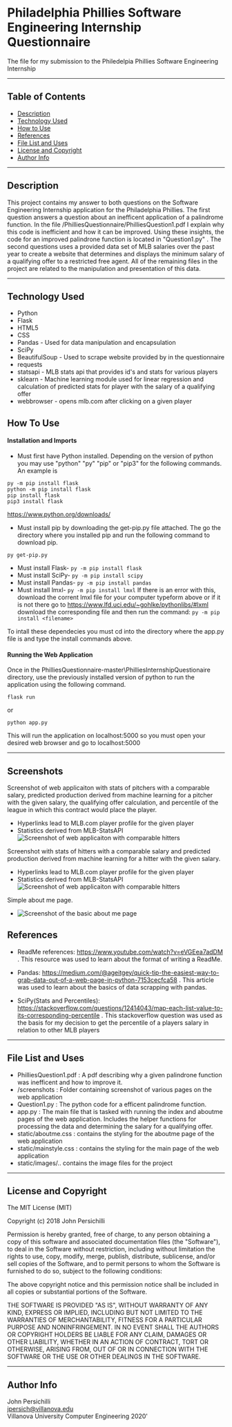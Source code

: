 # Philadelphia Phillies Software Engineering Internship Questionnaire

  The file for my submission to the Philedelpia Phillies Software Engineering Internship
  
---
## Table of Contents
- [Description](#description)
- [Technology Used](#technology-used)
- [How to Use](#how-to-use)
- [References](#references)
- [File List and Uses](#file-list-and-uses)
- [License and Copyright](#license-and-copyright)
- [Author Info](#author-info)
--- 
## Description

This project contains my answer to both questions on the Software Engineering Internship application for the Philadelphia Phillies.   The first question answers a question about an inefficent application of a palindrome function. In the file /PhilliesQuestionnaire/PhilliesQuestion1.pdf I explain why this code is inefficient and how it can be improved.  Using these insights, the code for an improved palindrone function is located in "Question1.py"  .  The second questions uses a provided data set of MLB salaries over the past year to create a website that determines and displays the minimum salary of a qualifying offer to a restricted free agent.  All of the remaining files in the project are related to the manipulation and presentation of this data.

---
## Technology Used
- Python
- Flask
- HTML5
- CSS
- Pandas - Used for data manipulation and encapsulation
- SciPy
- BeautifulSoup - Used to scrape website provided by in the questionnaire
- requests
- statsapi - MLB stats api that provides id's and stats for various players
- sklearn - Machine learning module used for linear regression and calculation of predicted stats for player with the salary of a qualifying offer
- webbrowser - opens mlb.com after clicking on a given player


## How To Use
#### Installation and Imports
- Must first have Python installed. Depending on the version of python you may use "python" "py" "pip" or "pip3" for the following commands. An example is
```
py -m pip install flask
python -m pip install flask
pip install flask
pip3 install flask
```
https://www.python.org/downloads/
- Must install pip by downloading the get-pip.py file attached.  The go the directory where you installed pip and run the following command to download pip.
```
py get-pip.py
```
- Must install Flask-
```py -m pip install flask```
- Must install SciPy-
```py -m pip install scipy```
- Must install Pandas-
```py -m pip install pandas```
- Must install lmxl-
```py -m pip install lmxl```
If there is an error with this, download the corrent lmxl file for your computer typeform above or if it is not there go to https://www.lfd.uci.edu/~gohlke/pythonlibs/#lxml download the corresponding file and then run the command:
```py -m pip install <filename>```

To intall these dependecies you must cd into the directory where the app.py file is and type the install commands above.

#### Running the Web Application
Once in the PhilliesQuestionnaire-master\PhilliesInternshipQuestionaire directory, use the previously installed version of python to run the application using the following command.
```
flask run
```
or
```
python app.py
```
This will run the application on localhost:5000 so you must open your desired web browser and go to localhost:5000

---

## Screenshots
 Screenshot of web applicaiton with stats of pitchers with a comparable salary, predicted production derived from machine learning for a pitcher with the given salary, the qualifying offer calculation, and percentile of the league in which this contract would place the player.
 - Hyperlinks lead to MLB.com player profile for the given player 
 - Statistics derived from MLB-StatsAPI
![Screenshot of web applicaiton with comparable hitters](screenshots/WebpagePlusComparablePitchers.png)

Screenshot with stats of hitters with a comparable salary and predicted production derived from machine learning for a hitter with the given salary.
 - Hyperlinks lead to MLB.com player profile for the given player 
 - Statistics derived from MLB-StatsAPI
![Screenshot of web applicaiton with comparable hitters](screenshots/ComparableHitters.png)

Simple about me page.
- ![Screenshot of the basic about me page](screenshots/AboutMe.png)

## References
- ReadMe references: https://www.youtube.com/watch?v=eVGEea7adDM . This resource was used to learn about the format of writing a ReadMe.
- Pandas: https://medium.com/@ageitgey/quick-tip-the-easiest-way-to-grab-data-out-of-a-web-page-in-python-7153cecfca58 . This article was used to learn about the basics of data scrapping with pandas.

- SciPy(Stats and Percentiles): https://stackoverflow.com/questions/12414043/map-each-list-value-to-its-corresponding-percentile . This stackoverflow question was used as the basis for my decision to get the percentile of a players salary in relation to other MLB players
--- 
## File List and Uses
- PhilliesQuestion1.pdf : A pdf describing why a given  palindrone function was inefficent and how to improve it.
- /screenshots : Folder containing screenshot of various pages on the web application
- Question1.py : The python code for a efficent palindrome function.
- app.py : The main file that is tasked with running the index and aboutme pages of the web application. Includes the helper functions for processing the data and determining the salary for a qualifying offer.
- static/aboutme.css : contains the styling for the aboutme page of the web application
- static/mainstyle.css : contains the styling for the main page of the web application
- static/images/.. contains the image files for the project
--- 
## License and Copyright
The MIT License (MIT)

Copyright (c) 2018 John Persichilli

Permission is hereby granted, free of charge, to any person obtaining a copy of this software and associated documentation files (the "Software"), to deal in the Software without restriction, including without limitation the rights to use, copy, modify, merge, publish, distribute, sublicense, and/or sell copies of the Software, and to permit persons to whom the Software is furnished to do so, subject to the following conditions:

The above copyright notice and this permission notice shall be included in all copies or substantial portions of the Software.

THE SOFTWARE IS PROVIDED "AS IS", WITHOUT WARRANTY OF ANY KIND, EXPRESS OR IMPLIED, INCLUDING BUT NOT LIMITED TO THE WARRANTIES OF MERCHANTABILITY, FITNESS FOR A PARTICULAR PURPOSE AND NONINFRINGEMENT. IN NO EVENT SHALL THE AUTHORS OR COPYRIGHT HOLDERS BE LIABLE FOR ANY CLAIM, DAMAGES OR OTHER LIABILITY, WHETHER IN AN ACTION OF CONTRACT, TORT OR OTHERWISE, ARISING FROM, OUT OF OR IN CONNECTION WITH THE SOFTWARE OR THE USE OR OTHER DEALINGS IN THE SOFTWARE.

---
## Author Info
John Persichilli \
jpersich@villanova.edu \
Villanova University Computer Engineering 2020'
